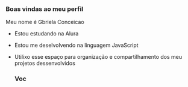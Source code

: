 ### Boas vindas ao meu perfil

Meu nome é Gbriela Conceicao

- Estou estudando na Alura
- Estou me deselvolvendo na linguagem JavaScript
- Utilixo esse espaço para organização e compartilhamento dos meu projetos dessenvolvidos

  ### Voc
